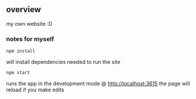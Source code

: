 ## overview

my own website :D


### notes for myself

    npm install

will install dependencies needed to run the site

    npm start

runs the app in the development mode @ [http://localhost:3615](http://localhost:3615)
the page will reload if you make edits
